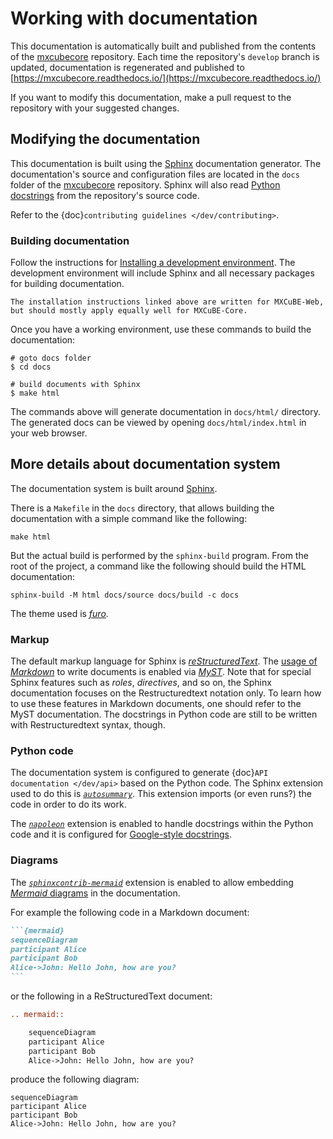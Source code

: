 # Working with documentation

This documentation is automatically built and published from the contents of the [mxcubecore](https://github.com/mxcube/mxcubecore) repository.
Each time the repository's `develop` branch is updated, documentation is regenerated and published to [https://mxcubecore.readthedocs.io/](https://mxcubecore.readthedocs.io/)

If you want to modify this documentation, make a pull request to the repository with your suggested changes.

## Modifying the documentation

This documentation is built using the [Sphinx](https://www.sphinx-doc.org/) documentation generator.
The documentation's source and configuration files are located in the `docs` folder of the [mxcubecore](https://github.com/mxcube/mxcubecore) repository.
Sphinx will also read [Python docstrings](https://peps.python.org/pep-0257/) from the repository's source code.

Refer to the {doc}`contributing guidelines </dev/contributing>`.


### Building documentation

Follow the instructions for [Installing a development environment](https://mxcubeweb.readthedocs.io/en/latest/dev/environment.html).
The development environment will include Sphinx and all necessary packages for building documentation.

```{attention}
The installation instructions linked above are written for MXCuBE-Web,
but should mostly apply equally well for MXCuBE-Core.
```

Once you have a working environment, use these commands to build the documentation:

    # goto docs folder
    $ cd docs

    # build documents with Sphinx
    $ make html

The commands above will generate documentation in `docs/html/` directory.
The generated docs can be viewed by opening `docs/html/index.html` in your web browser.


## More details about documentation system

The documentation system is built around [Sphinx](https://www.sphinx-doc.org/).

There is a `Makefile` in the `docs` directory,
that allows building the documentation with a simple command like the following:

```none
make html
```

But the actual build is performed by the `sphinx-build` program.
From the root of the project,
a command like the following should build the HTML documentation:

```none
sphinx-build -M html docs/source docs/build -c docs
```

The theme used is [*furo*](https://pypi.org/project/furo/).

### Markup

The default markup language for Sphinx is
[*reStructuredText*](https://docutils.sourceforge.io/rst.html).
The [usage of *Markdown*](https://www.sphinx-doc.org/en/master/usage/markdown.html)
to write documents is enabled via
[*MyST*](https://myst-parser.readthedocs.io/).
Note that for special Sphinx features such as *roles*, *directives*, and so on,
the Sphinx documentation focuses on the Restructuredtext notation only.
To learn how to use these features in Markdown documents,
one should refer to the MyST documentation.
The docstrings in Python code are still to be written with Restructuredtext syntax, though.

### Python code

The documentation system is configured to generate {doc}`API documentation </dev/api>`
based on the Python code.
The Sphinx extension used to do this is
[*`autosummary`*](https://www.sphinx-doc.org/en/master/usage/extensions/autosummary.html).
This extension imports (or even runs?) the code in order to do its work.

The
[*`napoleon`*](https://www.sphinx-doc.org/en/master/usage/extensions/napoleon.html)
extension is enabled to handle docstrings within the Python code
and it is configured for
[Google-style docstrings](https://google.github.io/styleguide/pyguide.html#s3.8-comments-and-docstrings).

### Diagrams

The
[*`sphinxcontrib-mermaid`*](https://pypi.org/project/sphinxcontrib-mermaid)
extension is enabled to allow embedding [*Mermaid* diagrams](https://mermaid.js.org/)
in the documentation.

For example the following code in a Markdown document:

~~~markdown
```{mermaid}
sequenceDiagram
participant Alice
participant Bob
Alice->John: Hello John, how are you?
```
~~~

or the following in a ReStructuredText document:

```restructuredtext
.. mermaid::

    sequenceDiagram
    participant Alice
    participant Bob
    Alice->John: Hello John, how are you?
```

produce the following diagram:

```{mermaid}
sequenceDiagram
participant Alice
participant Bob
Alice->John: Hello John, how are you?
```
